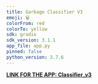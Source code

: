 ```yaml
---
title: Garbage Classifier V3
emoji: 🗑
colorFrom: red
colorTo: yellow
sdk: gradio
sdk_version: 3.1.1
app_file: app.py
pinned: false
python_version: 3.7.6
---
```

[**LINK FOR THE APP: Classifier_v3**](https://huggingface.co/spaces/Dinoking/Garbage-Classifier-V3)

